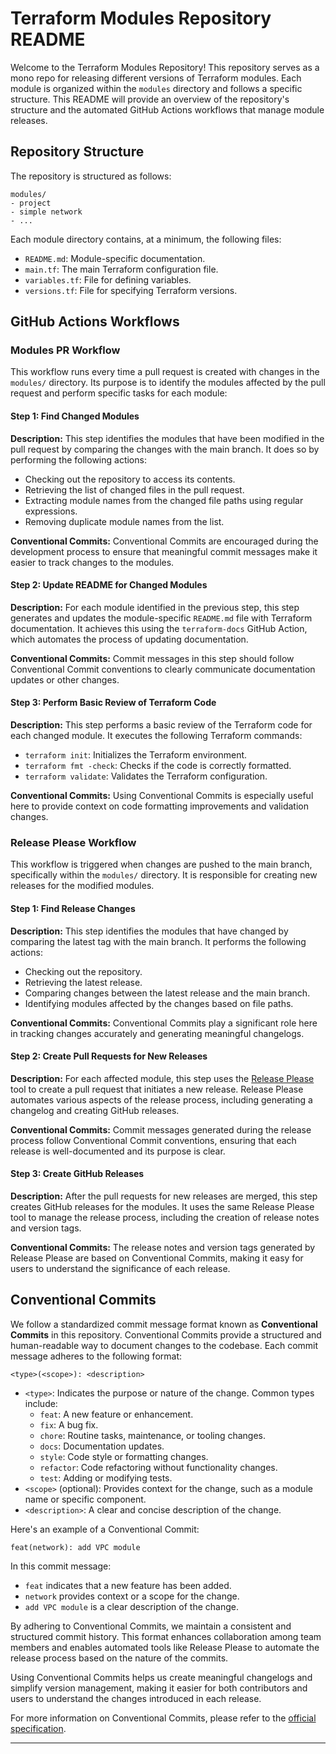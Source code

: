 # Terraform Modules Repository README

Welcome to the Terraform Modules Repository! This repository serves as a mono repo for releasing different versions of Terraform modules. Each module is organized within the `modules` directory and follows a specific structure. This README will provide an overview of the repository's structure and the automated GitHub Actions workflows that manage module releases.

## Repository Structure

The repository is structured as follows:
```
modules/
- project
- simple network
- ...
```

Each module directory contains, at a minimum, the following files:

- `README.md`: Module-specific documentation.
- `main.tf`: The main Terraform configuration file.
- `variables.tf`: File for defining variables.
- `versions.tf`: File for specifying Terraform versions.

## GitHub Actions Workflows

### Modules PR Workflow

This workflow runs every time a pull request is created with changes in the `modules/` directory. Its purpose is to identify the modules affected by the pull request and perform specific tasks for each module:

#### Step 1: Find Changed Modules

**Description:** This step identifies the modules that have been modified in the pull request by comparing the changes with the main branch. It does so by performing the following actions:

- Checking out the repository to access its contents.
- Retrieving the list of changed files in the pull request.
- Extracting module names from the changed file paths using regular expressions.
- Removing duplicate module names from the list.

**Conventional Commits:** Conventional Commits are encouraged during the development process to ensure that meaningful commit messages make it easier to track changes to the modules.

#### Step 2: Update README for Changed Modules

**Description:** For each module identified in the previous step, this step generates and updates the module-specific `README.md` file with Terraform documentation. It achieves this using the `terraform-docs` GitHub Action, which automates the process of updating documentation.

**Conventional Commits:** Commit messages in this step should follow Conventional Commit conventions to clearly communicate documentation updates or other changes.

#### Step 3: Perform Basic Review of Terraform Code

**Description:** This step performs a basic review of the Terraform code for each changed module. It executes the following Terraform commands:

- `terraform init`: Initializes the Terraform environment.
- `terraform fmt -check`: Checks if the code is correctly formatted.
- `terraform validate`: Validates the Terraform configuration.

**Conventional Commits:** Using Conventional Commits is especially useful here to provide context on code formatting improvements and validation changes.

### Release Please Workflow

This workflow is triggered when changes are pushed to the main branch, specifically within the `modules/` directory. It is responsible for creating new releases for the modified modules.

#### Step 1: Find Release Changes

**Description:** This step identifies the modules that have changed by comparing the latest tag with the main branch. It performs the following actions:

- Checking out the repository.
- Retrieving the latest release.
- Comparing changes between the latest release and the main branch.
- Identifying modules affected by the changes based on file paths.

**Conventional Commits:** Conventional Commits play a significant role here in tracking changes accurately and generating meaningful changelogs.

#### Step 2: Create Pull Requests for New Releases

**Description:** For each affected module, this step uses the [Release Please](https://github.com/googleapis/release-please) tool to create a pull request that initiates a new release. Release Please automates various aspects of the release process, including generating a changelog and creating GitHub releases.

**Conventional Commits:** Commit messages generated during the release process follow Conventional Commit conventions, ensuring that each release is well-documented and its purpose is clear.

#### Step 3: Create GitHub Releases

**Description:** After the pull requests for new releases are merged, this step creates GitHub releases for the modules. It uses the same Release Please tool to manage the release process, including the creation of release notes and version tags.

**Conventional Commits:** The release notes and version tags generated by Release Please are based on Conventional Commits, making it easy for users to understand the significance of each release.

## Conventional Commits

We follow a standardized commit message format known as **Conventional Commits** in this repository. Conventional Commits provide a structured and human-readable way to document changes to the codebase. Each commit message adheres to the following format:
```
<type>(<scope>): <description>
```
- `<type>`: Indicates the purpose or nature of the change. Common types include:
  - `feat`: A new feature or enhancement.
  - `fix`: A bug fix.
  - `chore`: Routine tasks, maintenance, or tooling changes.
  - `docs`: Documentation updates.
  - `style`: Code style or formatting changes.
  - `refactor`: Code refactoring without functionality changes.
  - `test`: Adding or modifying tests.
- `<scope>` (optional): Provides context for the change, such as a module name or specific component.
- `<description>`: A clear and concise description of the change.

Here's an example of a Conventional Commit:
```
feat(network): add VPC module
```
In this commit message:
- `feat` indicates that a new feature has been added.
- `network` provides context or a scope for the change.
- `add VPC module` is a clear description of the change.

By adhering to Conventional Commits, we maintain a consistent and structured commit history. This format enhances collaboration among team members and enables automated tools like Release Please to automate the release process based on the nature of the commits.

Using Conventional Commits helps us create meaningful changelogs and simplify version management, making it easier for both contributors and users to understand the changes introduced in each release.

For more information on Conventional Commits, please refer to the [official specification](https://www.conventionalcommits.org/).

---